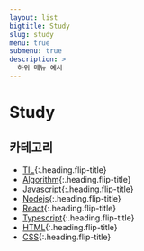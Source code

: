 ```yaml
---
layout: list
bigtitle: Study
slug: study
menu: true
submenu: true
description: >
  하위 메뉴 예시
---
```


# Study

## 카테고리

- [TIL]{:.heading.flip-title}
- [Algorithm]{:.heading.flip-title}
- [Javascript]{:.heading.flip-title}
- [Nodejs]{:.heading.flip-title}
- [React]{:.heading.flip-title}
- [Typescript]{:.heading.flip-title}
- [HTML]{:.heading.flip-title}
- [CSS]{:.heading.flip-title}

[til]: /til/
[algorithm]: /algorithm/
[javascript]: /javascript/
[nodejs]: /nodejs/
[react]: /react/
[typescript]: /typescript/
[html]: /html/
[css]: /css/
